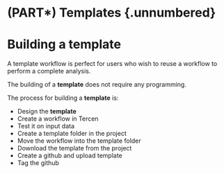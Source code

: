# (PART\*) Templates {.unnumbered}

# Building a template

A template workflow is perfect for users who wish to reuse a workflow to perform 
a complete analysis.

The building of a __template__ does not require any programming.

The process for building a __template__ is:

* Design the __template__
* Create a workflow in Tercen
* Test it on input data
* Create a template folder in the project
* Move the workflow into the template folder
* Download the template from the project
* Create a github and upload template
* Tag the github

